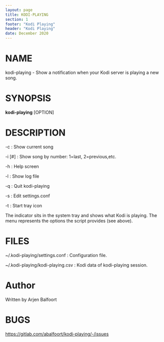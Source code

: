 ```yaml
---
layout: page
title: KODI-PLAYING
section: 1
footer: "Kodi Playing"
header: "Kodi Playing"
date: December 2020
---
```


# NAME

kodi-playing - Show a notification when your Kodi server is playing a new song.

# SYNOPSIS

**kodi-playing** \[OPTION]

# DESCRIPTION

-c
:   Show current song

-i [#]
:   Show song by number: 1=last, 2=previous,etc.

-h
:   Help screen

-l
:   Show log file

-q
:   Quit kodi-playing

-s
:   Edit settings.conf

-t
:   Start tray icon

The indicator sits in the system tray and shows what Kodi is playing.
The menu represents the options the script provides (see above).

# FILES

~/.kodi-playing/settings.conf
:   Configuration file.

~/.kodi-playing/kodi-playing.csv
:   Kodi data of kodi-playing session.

# Author

Written by Arjen Balfoort

# BUGS

https://gitlab.com/abalfoort/kodi-playing/-/issues


